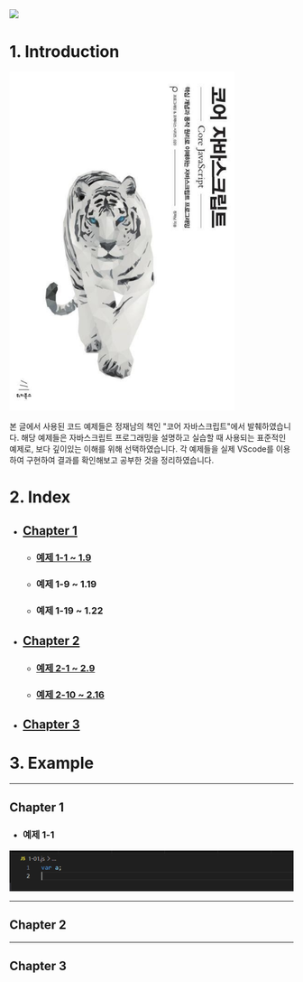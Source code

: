 <img src="https://capsule-render.vercel.app/api?type=Rounded&color=f4faa2&height=200&section=header&text=CAU%20IOT&desc=2024120378%20이한빈&descAlignY=80&fontSize=80">

# 1. Introduction

<img src="image/Corejs.jpg" width="400" height="600"/>

 본 글에서 사용된 코드 예제들은 정재남의 책인 "코어 자바스크립트"에서 발췌하였습니다. 해당 예제들은 자바스크립트 프로그래밍을 설명하고 실습할 때 사용되는 표준적인 예제로, 보다 깊이있는 이해를 위해 선택하였습니다. 각 예제들을 실제 VScode를 이용하여 구현하여 결과를 확인해보고 공부한 것을 정리하였습니다. 

# 2.  Index <br>
- ## [Chapter 1](#chapter-1)<br>
  * ### [예제 1-1 ~ 1.9](#예제-1-1) <br>
  * ### 예제 1-9 ~ 1.19 <br>
  * ### 예제 1-19 ~ 1.22 <br>
  
  
  
  

- ## [Chapter 2](#chapter2)
  * ### [예제 2-1 ~ 2.9](#예제-2-1) <br>
  * ### [예제 2-10 ~ 2.16](#예제-2-10) <br>
- ## [Chapter 3](#chapter3)

# 3. Example

- - -
## Chapter 1 <br>
- ### 예제 1-1<br>
<img src = "image/ch1/1-01.PNG">

- - -
## Chapter 2

- - - 

## Chapter 3
